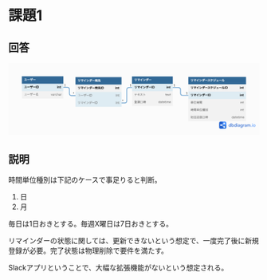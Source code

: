 # 課題1
## 回答
![ER図](./db_modeling_4ver4.png)

## 説明
時間単位種別は下記のケースで事足りると判断。

1. 日
2. 月

毎日は1日おきとする。毎週X曜日は7日おきとする。

リマインダーの状態に関しては、更新できないという想定で、一度完了後に新規登録が必要。完了状態は物理削除で要件を満たす。

Slackアプリということで、大幅な拡張機能がないという想定される。